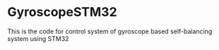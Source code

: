 # GyroscopeSTM32
This is the code for control system of gyroscope based self-balancing system using STM32
